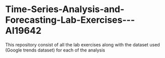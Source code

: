 # Time-Series-Analysis-and-Forecasting-Lab-Exercises---AI19642
This repository consist of all the lab exercises along with the dataset used (Google trends dataset) for each of the analysis
